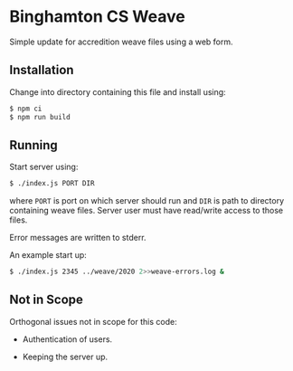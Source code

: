 # Binghamton CS Weave

Simple update for accredition weave files using a web form.

## Installation
Change into directory containing this file and install using:

```sh
$ npm ci
$ npm run build
```

## Running
Start server using:

```sh
$ ./index.js PORT DIR
```

where `PORT` is port on which server should run and `DIR` is path to
directory containing weave files.  Server user must have read/write
access to those files.

Error messages are written to stderr.

An example start up:

```sh
$ ./index.js 2345 ../weave/2020 2>>weave-errors.log &
```

## Not in Scope
Orthogonal issues not in scope for this code:

- Authentication of users.

- Keeping the server up.



